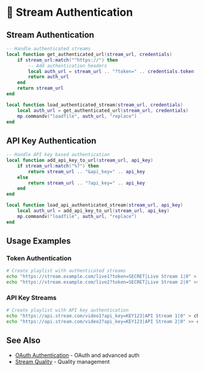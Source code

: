 # 🔧 Stream Authentication

## Stream Authentication
```lua
-- Handle authenticated streams
local function get_authenticated_url(stream_url, credentials)
    if stream_url:match("^https://") then
        -- Add authentication headers
        local auth_url = stream_url .. "?token=" .. credentials.token
        return auth_url
    end
    return stream_url
end

local function load_authenticated_stream(stream_url, credentials)
    local auth_url = get_authenticated_url(stream_url, credentials)
    mp.commandv("loadfile", auth_url, "replace")
end
```

## API Key Authentication
```lua
-- Handle API key based authentication
local function add_api_key_to_url(stream_url, api_key)
    if stream_url:match("%?") then
        return stream_url .. "&api_key=" .. api_key
    else
        return stream_url .. "?api_key=" .. api_key
    end
end

local function load_api_authenticated_stream(stream_url, api_key)
    local auth_url = add_api_key_to_url(stream_url, api_key)
    mp.commandv("loadfile", auth_url, "replace")
end
```

## Usage Examples

### Token Authentication
```bash
# Create playlist with authenticated streams
echo "https://stream.example.com/live1?token=SECRET|Live Stream 1|0" > channels/auth/playlist.txt
echo "https://stream.example.com/live2?token=SECRET|Live Stream 2|0" >> channels/auth/playlist.txt
```

### API Key Streams
```bash
# Create playlist with API key authentication
echo "https://api.stream.com/video1?api_key=KEY123|API Stream 1|0" > channels/api_auth/playlist.txt
echo "https://api.stream.com/video2?api_key=KEY123|API Stream 2|0" >> channels/api_auth/playlist.txt
```

## See Also
- [OAuth Authentication](technical-auth-oauth.md) - OAuth and advanced auth
- [Stream Quality](technical-streaming-quality.md) - Quality management
